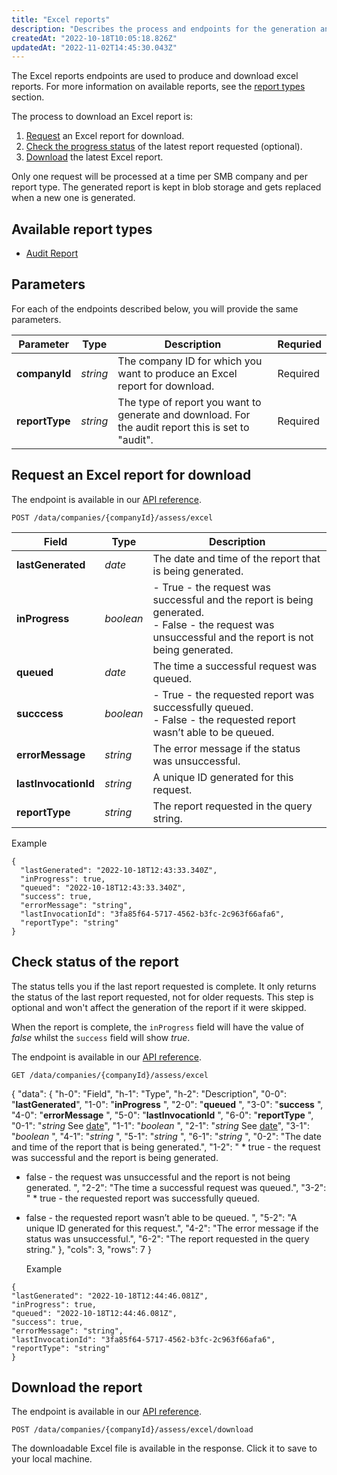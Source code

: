 ```yaml
---
title: "Excel reports"
description: "Describes the process and endpoints for the generation and download of Assess Excel reports"
createdAt: "2022-10-18T10:05:18.826Z"
updatedAt: "2022-11-02T14:45:30.043Z"
---
```


The Excel reports endpoints are used to produce and download excel reports. For more information on available reports, see the [report types](#available-report-types) section.

The process to download an Excel report is:

1. [Request](#request-an-excel-report-for-download) an Excel report for download.
2. [Check the progress status](#check-status-of-the-report) of the latest report requested (optional).
3. [Download](#download-the-report) the latest Excel report.

Only one request will be processed at a time per SMB company and per report type. The generated report is kept in blob storage and gets replaced when a new one is generated.


## Available report types

- [Audit Report](/assess/reports/audit-report)

## Parameters

For each of the endpoints described below, you will provide the same parameters.

|Parameter|Type|Description|Requried|
|---------|----|-----------|--------|
|**companyId**|_string_|The company ID for which you want to produce an Excel report for download.|Required|
|**reportType**|_string_|The type of report you want to generate and download.  For the audit report this is set to "audit".|Required|

## Request an Excel report for download

The endpoint is available in our <a href="/assess-api#/operations/post-data-companies-companyId-assess-excel">API reference</a>.

`POST /data/companies/{companyId}/assess/excel`

|Field|Type|Description|
|-----|----|-----------|
|**lastGenerated**|_date_|The date and time of the report that is being generated.|
|**inProgress**|_boolean_|- True - the request was successful and the report is being generated.<br/>- False - the request was unsuccessful and the report is not being generated.|
|**queued**|_date_|The time a successful request was queued.|
|**succcess**|_boolean_|- True - the requested report was successfully queued.<br/>- False - the requested report wasn’t able to be queued.|
|**errorMessage**|_string_|The error message if the status was unsuccessful.|
|**lastInvocationId**|_string_|A unique ID generated for this request.|
|**reportType**|_string_|The report requested in the query string.|

Example

```
{
  "lastGenerated": "2022-10-18T12:43:33.340Z",
  "inProgress": true,
  "queued": "2022-10-18T12:43:33.340Z",
  "success": true,
  "errorMessage": "string",
  "lastInvocationId": "3fa85f64-5717-4562-b3fc-2c963f66afa6",
  "reportType": "string"
}
```

## Check status of the report

The status tells you if the last report requested is complete. It only returns the status of the last report requested, not for older requests. This step is optional and won't affect the generation of the report if it were skipped.

When the report is complete, the `inProgress` field will have the value of _false_ whilst the `success` field will show _true_.

The endpoint is available in our <a href="/assess-api#/operations/get-data-companies-companyId-assess-excel">API reference</a>.

`GET /data/companies/{companyId}/assess/excel`

{
"data": {
"h-0": "Field",
"h-1": "Type",
"h-2": "Description",
"0-0": "**lastGenerated**",
"1-0": "**inProgress** ",
"2-0": "**queued** ",
"3-0": "**success** ",
"4-0": "**errorMessage** ",
"5-0": "**lastInvocationId** ",
"6-0": "**reportType** ",
"0-1": "_string_
See [date](/common-api#/schemas/DateTime)",
"1-1": "_boolean_ ",
"2-1": "_string_
See [date](/common-api#/schemas/DateTime)",
"3-1": "_boolean_ ",
"4-1": "_string_ ",
"5-1": "_string_ ",
"6-1": "_string_ ",
"0-2": "The date and time of the report that is being generated.",
"1-2": " \* true - the request was successful and the report is being generated.

- false - the request was unsuccessful and the report is not being generated.
  ",
  "2-2": "The time a successful request was queued.",
  "3-2": " \* true - the requested report was successfully queued.
- false - the requested report wasn’t able to be queued. ",
  "5-2": "A unique ID generated for this request.",
  "4-2": "The error message if the status was unsuccessful.",
  "6-2": "The report requested in the query string."
  },
  "cols": 3,
  "rows": 7
  }
  
  Example

```
{
"lastGenerated": "2022-10-18T12:44:46.081Z",
"inProgress": true,
"queued": "2022-10-18T12:44:46.081Z",
"success": true,
"errorMessage": "string",
"lastInvocationId": "3fa85f64-5717-4562-b3fc-2c963f66afa6",
"reportType": "string"
}
```

## Download the report

The endpoint is available in our <a href="/assess-api#/operations/post-data-companies-companyId-assess-excel-download">API reference</a>.

`POST /data/companies/{companyId}/assess/excel/download`

The downloadable Excel file is available in the response. Click it to save to your local machine.
